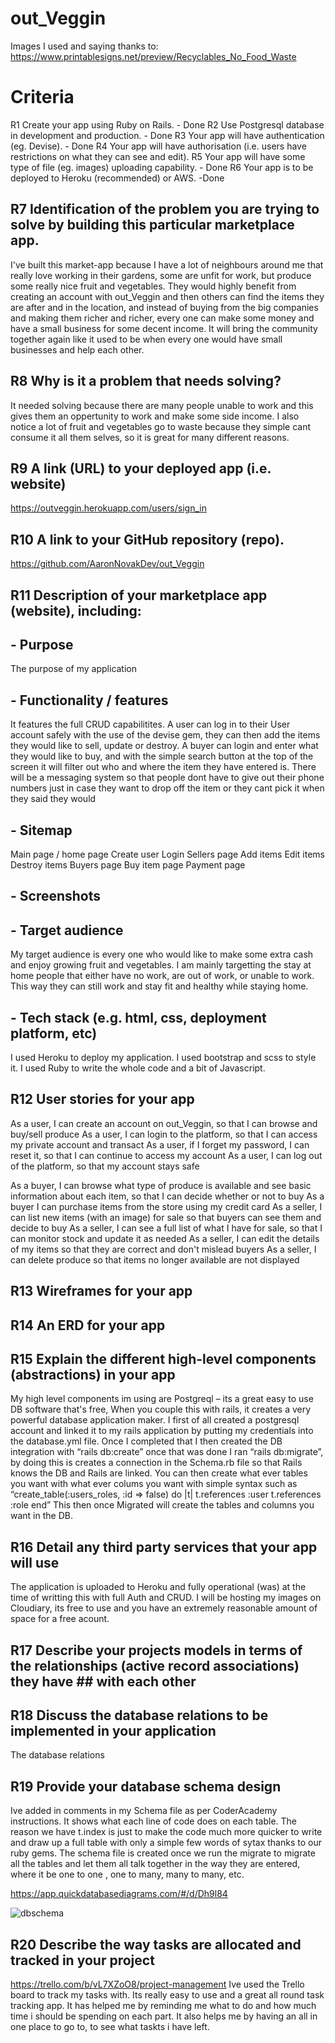 # out_Veggin

Images I used and saying thanks to:
https://www.printablesigns.net/preview/Recyclables_No_Food_Waste


# Criteria
R1 Create your app using Ruby on Rails. - Done
R2 Use Postgresql database in development and production. - Done
R3 Your app will have authentication (eg. Devise). - Done
R4 Your app will have authorisation (i.e. users have restrictions on what they can see and edit).
R5 Your app will have some type of file (eg. images) uploading capability. - Done
R6 Your app is to be deployed to Heroku (recommended) or AWS. -Done
## R7 Identification of the problem you are trying to solve by building this particular marketplace app.

I've built this market-app because I have a lot of neighbours around me that really love working in their gardens, some are unfit for work, but produce some really nice fruit and vegetables.
They would highly benefit from creating an account with out_Veggin and then others can find the items they are after and in the location, and instead of buying from the big companies and making them richer and richer, every one can make some money and have a small business for some decent income. It will bring the community together again like it used to be when every one would have small businesses and help each other.

## R8 Why is it a problem that needs solving?

It needed solving because there are many people unable to work and this gives them an oppertunity to work and make some side income.
I also notice a lot of fruit and vegetables go to waste because they simple cant consume it all them selves, so it is great for many different reasons.

## R9 A link (URL) to your deployed app (i.e. website)

https://outveggin.herokuapp.com/users/sign_in

## R10 A link to your GitHub repository (repo).

https://github.com/AaronNovakDev/out_Veggin

## R11 Description of your marketplace app (website), including:
## - Purpose
The purpose of my application 

## - Functionality / features
It features the full CRUD capabilitites.
A user can log in to their User account safely with the use of the devise gem, they can then add the items they would like to sell, update or destroy.
A buyer can login and enter what they would like to buy, and with the simple search button at the top of the screen it will filter out who and where the item they have entered is.
There will be a messaging system so that people dont have to give out their phone numbers just in case they want to drop off the item or they cant pick it when they said they would

## - Sitemap
Main page / home page
Create user
Login
Sellers page
Add items
Edit items
Destroy items
Buyers page
Buy item page
Payment page
## - Screenshots

## - Target audience
My target audience is every one who would like to make some extra cash and enjoy growing fruit and vegetables. I am mainly targetting the stay at home people that either have no work, are out of work, or unable to work. This way they can still work and stay fit and healthy while staying home.

## - Tech stack (e.g. html, css, deployment platform, etc)
I used Heroku to deploy my application.
I used bootstrap and scss to style it.
I used Ruby to write the whole code and a bit of Javascript.

## R12 User stories for your app

As a user, I can create an account on out_Veggin, so that I can browse and buy/sell produce 
As a user, I can login to the platform, so that I can access my private account and transact 
As a user, if I forget my password, I can reset it, so that I can continue to access my account
As a user, I can log out of the platform, so that my account stays safe

As a buyer, I can browse what type of produce is available and see basic information about each item, so that I can decide whether or not to buy
As a buyer I can purchase items from the store using my credit card
As a seller, I can list new items (with an image) for sale so that buyers can see  them and decide to buy 
As a seller, I can see a full list of what I have for sale, so that I can monitor stock and update it as needed 
As a seller, I can edit the details of my items so that they are correct and don't mislead buyers
As a seller, I can delete produce so that items no longer available are not displayed 

## R13 Wireframes for your app

[]()

## R14 An ERD for your app

## R15 Explain the different high-level components (abstractions) in your app

My high level components im using are Postgreql – its a great easy to use DB software that's free, When you couple this with rails, it creates a very powerful database application maker.
I first of all created a postgresql account and linked it to my rails application by putting my credentials into the database.yml file.
Once I completed that I then created the DB integration with “rails db:create” once that was done I ran “rails db:migrate”, by doing this is creates a connection in the Schema.rb file so that Rails knows the DB and Rails are linked. You can then create what ever tables you want with what ever colums you want with simple syntax such as 
“create_table(:users_roles, :id => false) do |t|
t.references :user
t.references :role
end”
This then once Migrated will create the tables and columns you want in the DB.

## R16 Detail any third party services that your app will use

The application is uploaded to Heroku and fully operational (was) at the time of writting this with full Auth and CRUD.
I will be hosting my images on Cloudiary, its free to use and you have an extremely reasonable amount of space for a free acount.

## R17 Describe your projects models in terms of the relationships (active record associations) they have ## with each other




## R18 Discuss the database relations to be implemented in your application

The database relations

## R19 Provide your database schema design

Ive added in comments in my Schema file as per CoderAcademy instructions.
It shows what each line of code does on each table.
The reason we have t.index is just to make the code much more quicker to write and draw up a full table with only a simple few words of sytax thanks to our ruby gems.
The schema file is created once we run the migrate to migrate all the tables and let them all talk together in the way they are entered, where it be one to one , one to many, many to many, etc.

https://app.quickdatabasediagrams.com/#/d/Dh9l84

![dbschema](/home/aaron/Coder_Academy/Term2/Assignment/out_Veggin/out_Veggin/app/assets/images/DB_schema.jpg)
## R20 Describe the way tasks are allocated and tracked in your project

https://trello.com/b/vL7XZoO8/project-management
Ive used the Trello board to track my tasks with. Its really easy to use and a great all round task tracking app. It has helped me by reminding me what to do and how much time i should be spending on each part. It also helps me by having an all in one place to go to, to see what taskts i have left.